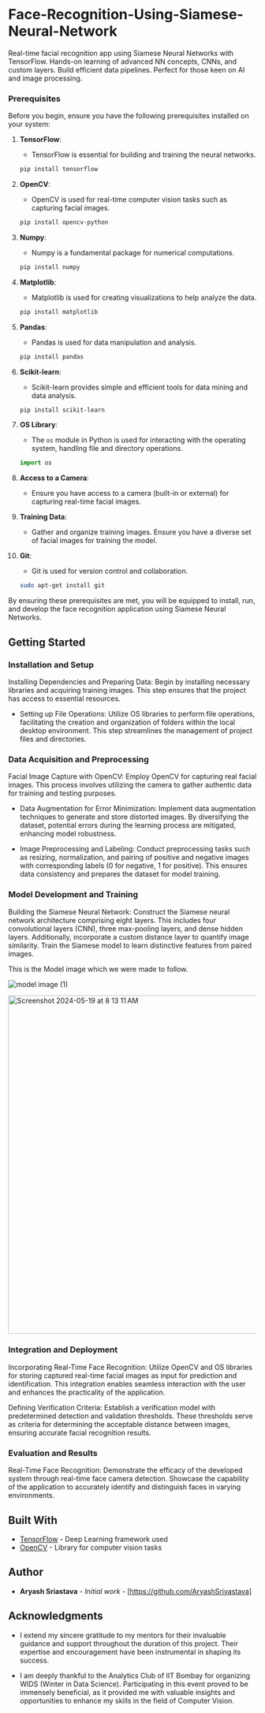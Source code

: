 # Face-Recognition-Using-Siamese-Neural-Network
Real-time facial recognition app using Siamese Neural Networks with TensorFlow. Hands-on learning of advanced NN concepts, CNNs, and custom layers. Build efficient data pipelines. Perfect for those keen on AI and image processing.

### Prerequisites

Before you begin, ensure you have the following prerequisites installed on your system:

1. **TensorFlow**:
   - TensorFlow is essential for building and training the neural networks.

   ```bash
   pip install tensorflow
   ```

2. **OpenCV**:
   - OpenCV is used for real-time computer vision tasks such as capturing facial images.

   ```bash
   pip install opencv-python
   ```

3. **Numpy**:
   - Numpy is a fundamental package for numerical computations.

   ```bash
   pip install numpy
   ```

4. **Matplotlib**:
   - Matplotlib is used for creating visualizations to help analyze the data.

   ```bash
   pip install matplotlib
   ```

5. **Pandas**:
   - Pandas is used for data manipulation and analysis.

   ```bash
   pip install pandas
   ```

6. **Scikit-learn**:
   - Scikit-learn provides simple and efficient tools for data mining and data analysis.

   ```bash
   pip install scikit-learn
   ```

7. **OS Library**:
   - The `os` module in Python is used for interacting with the operating system, handling file and directory operations.

   ```python
   import os
   ```

8. **Access to a Camera**:
   - Ensure you have access to a camera (built-in or external) for capturing real-time facial images.

9. **Training Data**:
    - Gather and organize training images. Ensure you have a diverse set of facial images for training the model.

10. **Git**:
    - Git is used for version control and collaboration.

    ```bash
    sudo apt-get install git
    ```

By ensuring these prerequisites are met, you will be equipped to install, run, and develop the face recognition application using Siamese Neural Networks.

## Getting Started


### Installation and Setup
Installing Dependencies and Preparing Data: Begin by installing necessary libraries and acquiring training images. This step ensures that the project has access to essential resources.

* Setting up File Operations: Utilize OS libraries to perform file operations, facilitating the creation and organization of folders within the local desktop environment. This step streamlines the management of project files and directories.

### Data Acquisition and Preprocessing
Facial Image Capture with OpenCV: Employ OpenCV for capturing real facial images. This process involves utilizing the camera to gather authentic data for training and testing purposes.

* Data Augmentation for Error Minimization: Implement data augmentation techniques to generate and store distorted images. By diversifying the dataset, potential errors during the learning process are mitigated, enhancing model robustness.

* Image Preprocessing and Labeling: Conduct preprocessing tasks such as resizing, normalization, and pairing of positive and negative images with corresponding labels (0 for negative, 1 for positive). This ensures data consistency and prepares the dataset for model training.

### Model Development and Training
Building the Siamese Neural Network: Construct the Siamese neural network architecture comprising eight layers. This includes four convolutional layers (CNN), three max-pooling layers, and dense hidden layers. Additionally, incorporate a custom distance layer to quantify image similarity. Train the Siamese model to learn distinctive features from paired images.

This is the Model image which we were made to follow.

![model image (1)](https://github.com/AryashSrivastava/Face-Recognition-Using-Siamese-Neural-Network/assets/145992546/791eae01-b977-4f15-b9c6-354278a27509)

<img width="687" alt="Screenshot 2024-05-19 at 8 13 11 AM" src="https://github.com/AryashSrivastava/Face-Recognition-Using-Siamese-Neural-Network/assets/145992546/8273f662-530b-4ee5-86bb-ecf01df3c24b">


### Integration and Deployment
Incorporating Real-Time Face Recognition: Utilize OpenCV and OS libraries for storing captured real-time facial images as input for prediction and identification. This integration enables seamless interaction with the user and enhances the practicality of the application.

Defining Verification Criteria: Establish a verification model with predetermined detection and validation thresholds. These thresholds serve as criteria for determining the acceptable distance between images, ensuring accurate facial recognition results.

### Evaluation and Results
Real-Time Face Recognition: Demonstrate the efficacy of the developed system through real-time face camera detection. Showcase the capability of the application to accurately identify and distinguish faces in varying environments.


## Built With

* [TensorFlow](https://www.tensorflow.org/) - Deep Learning framework used
* [OpenCV](https://opencv.org/) - Library for computer vision tasks


## Author

* **Aryash Sriastava** - *Initial work* - [https://github.com/AryashSrivastava]

## Acknowledgments

* I extend my sincere gratitude to my mentors for their invaluable guidance and support throughout the duration of this project. Their expertise and encouragement have been instrumental in shaping its success.

* I am deeply thankful to the Analytics Club of IIT Bombay for organizing WIDS (Winter in Data Science). Participating in this event proved to be immensely beneficial, as it provided me with valuable insights and opportunities to enhance my skills in the field of Computer Vision.

